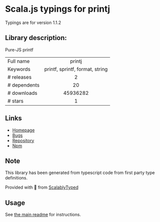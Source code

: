 
# Scala.js typings for printj

Typings are for version 1.1.2

## Library description:
Pure-JS printf

|                    |                 |
| ------------------ | :-------------: |
| Full name          | printj |
| Keywords           | printf, sprintf, format, string |
| # releases         | 2 |
| # dependents       | 20 |
| # downloads        | 45936282 |
| # stars            | 1 |

## Links
- [Homepage](http://sheetjs.com/opensource)
- [Bugs](https://github.com/SheetJS/printj/issues)
- [Repository](https://github.com/SheetJS/printj)
- [Npm](https://www.npmjs.com/package/printj)
    


## Note
This library has been generated from typescript code from first party type definitions.

Provided with :purple_heart: from [ScalablyTyped](https://github.com/oyvindberg/ScalablyTyped)

## Usage
See [the main readme](../../readme.md) for instructions.


